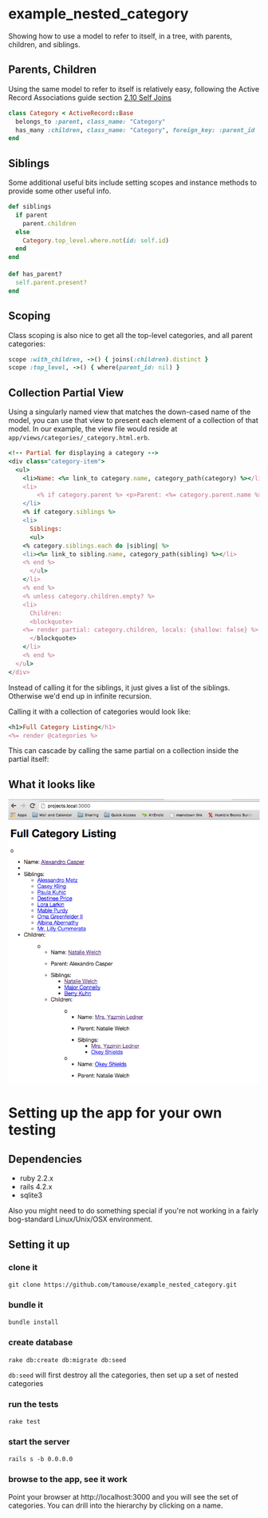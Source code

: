 # example_nested_category

Showing how to use a model to refer to itself, in a tree, with
parents, children, and siblings.

## Parents, Children

Using the same model to refer to itself is relatively easy, following
the Active Record Associations guide section
[2.10 Self Joins](http://guides.rubyonrails.org/association_basics.html#self-joins)

``` ruby
class Category < ActiveRecord::Base
  belongs_to :parent, class_name: "Category"
  has_many :children, class_name: "Category", foreign_key: :parent_id
end
```

## Siblings

Some additional useful bits include setting scopes and instance
methods to provide some other useful info.

``` ruby
def siblings
  if parent
    parent.children
  else
    Category.top_level.where.not(id: self.id)
  end
end

def has_parent?
  self.parent.present?
end
```

## Scoping

Class scoping is also nice to get all the top-level categories, and
all parent categories:

``` ruby
scope :with_children, ->() { joins(:children).distinct }
scope :top_level, ->() { where(parent_id: nil) }
```

## Collection Partial View

Using a singularly named view that matches the down-cased name of the
model, you can use that view to present each element of a collection
of that model. In our example, the view file would reside at
`app/views/categories/_category.html.erb`.

``` ruby
<!-- Partial for displaying a category -->
<div class="category-item">
  <ul>
    <li>Name: <%= link_to category.name, category_path(category) %></li>
    <li>
        <% if category.parent %> <p>Parent: <%= category.parent.name %></p> <% end %>
    </li>
    <% if category.siblings %>
    <li>
      Siblings:
      <ul>
	<% category.siblings.each do |sibling| %>
	<li><%= link_to sibling.name, category_path(sibling) %></li>
	<% end %>
      </ul>
    </li>
    <% end %>
    <% unless category.children.empty? %>
    <li>
      Children:
      <blockquote>
	<%= render partial: category.children, locals: {shallow: false} %>
      </blockquote>
    </li>
    <% end %>
  </ul>
</div>

```

Instead of calling it for the siblings, it just gives a list of the
siblings. Otherwise we'd end up in infinite recursion.

Calling it with a
collection of categories would look like:

``` ruby
<h1>Full Category Listing</h1>
<%= render @categories %>
```

This can cascade by calling the same partial on a collection inside
the partial itself:

## What it looks like

![screenshot](public/Screenshot.png)


# Setting up the app for your own testing

## Dependencies

* ruby 2.2.x
* rails 4.2.x
* sqlite3

Also you might need to do something special if you're not working in a
fairly bog-standard Linux/Unix/OSX environment.

## Setting it up

### clone it

``` shell
git clone https://github.com/tamouse/example_nested_category.git
```

### bundle it

``` shell
bundle install
```

### create database

``` shell
rake db:create db:migrate db:seed
```

`db:seed` will first destroy all the categories, then set up a set of
nested categories

### run the tests

``` shell
rake test
```

### start the server

``` shell
rails s -b 0.0.0.0
```

### browse to the app, see it work

Point your browser at http://localhost:3000 and you will see the set
of categories. You can drill into the hierarchy by clicking on a name.
